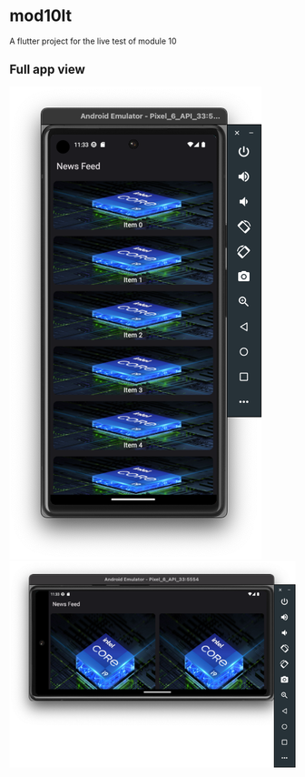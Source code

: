 # mod10lt

A flutter project for the live test of module 10

## Full app view


![Alt Text](assets/screenshots/ss1.png)
![Alt Text](assets/screenshots/ss2.png)


